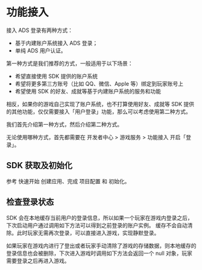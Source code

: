 # 功能接入

接入 ADS 登录有两种方式：

- 基于内建账户系统接入 ADS 登录；
- 单纯 ADS 用户认证。

第一种方式是我们推荐的方式，一般适用于以下场景：

* 希望直接使用 SDK 提供的账户系统
* 希望将更多第三方账号（比如 QQ、微信、Apple 等）绑定到玩家账号上
* 希望使用 SDK 的好友、成就等基于内建账户系统的服务和功能

相反，如果你的游戏自己实现了账户系统，也不打算使用好友、成就等 SDK 提供的其他功能，仅仅需要接入「用户登录」功能，那么可以考虑使用第二种方式。

我们首先介绍第一种方式，然后介绍第二种方式。

无论使用哪种方式，首先都需要在 开发者中心 > 游戏服务 > 功能接入 开启「登录」。


## SDK 获取及初始化

参考 快速开始 创建应用、完成 项目配置 和 初始化。

## 检查登录状态

SDK 会在本地缓存当前用户的登录信息，所以如果一个玩家在游戏内登录之后，下次启动用户通过调用如下方法可以得到之前登录的账户实例。 缓存不会自动清除。此时玩家无需再次登录，可以直接进入游戏，实现静默登录。

如果玩家在游戏内进行了登出或者玩家手动清除了游戏的存储数据，则本地缓存的登录信息也会被删除，下次进入游戏时调用如下方法会返回一个 null 对象，玩家需要登录之后再进入游戏。